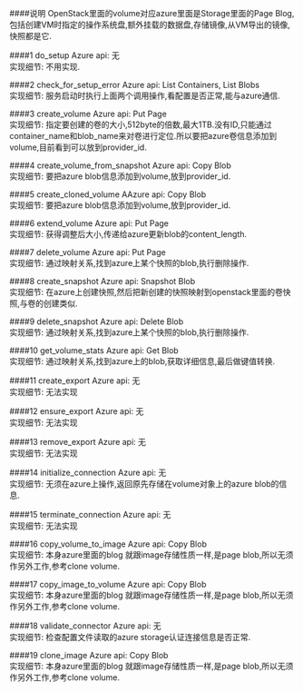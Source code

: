 ####说明
OpenStack里面的volume对应azure里面是Storage里面的Page Blog,包括创建VM时指定的操作系统盘,额外挂载的数据盘,存储镜像,从VM导出的镜像,快照都是它.

####1 do_setup
Azure api: 无    
实现细节: 不用实现.

####2 check_for_setup_error
Azure api: List Containers, List Blobs    
实现细节: 服务启动时执行上面两个调用操作,看配置是否正常,能与azure通信.

####3 create_volume
Azure api: Put Page    
实现细节: 指定要创建的卷的大小,512byte的倍数,最大1TB.没有ID,只能通过container_name和blob_name来对卷进行定位.所以要把azure卷信息添加到volume,目前看到可以放到provider_id.

####4 create_volume_from_snapshot
Azure api: Copy Blob    
实现细节: 要把azure blob信息添加到volume,放到provider_id.

####5 create_cloned_volume
AAzure api: Copy Blob  
实现细节: 要把azure blob信息添加到volume,放到provider_id.

####6 extend_volume
Azure api: Put Page  
实现细节: 获得调整后大小,传递给azure更新blob的content_length.

####7 delete_volume
Azure api: Put Page  
实现细节: 通过映射关系,找到azure上某个快照的blob,执行删除操作.

####8 create_snapshot
Azure api: Snapshot Blob  
实现细节: 在azure上创建快照,然后把新创建的快照映射到openstack里面的卷快照,与卷的创建类似.

####9 delete_snapshot
Azure api: Delete Blob  
实现细节: 通过映射关系,找到azure上某个快照的blob,执行删除操作.

####10 get_volume_stats
Azure api:  Get Blob  
实现细节: 通过映射关系,找到azure上的blob,获取详细信息,最后做键值转换.

####11 create_export
Azure api:  无  
实现细节: 无法实现

####12 ensure_export
Azure api: 无  
实现细节: 无法实现

####13 remove_export
Azure api: 无  
实现细节: 无法实现

####14 initialize_connection
Azure api: 无    
实现细节: 无须在azure上操作,返回原先存储在volume对象上的azure blob的信息.

####15 terminate_connection
Azure api: 无  
实现细节: 无法实现

####16 copy_volume_to_image
Azure api: Copy Blob  
实现细节: 本身azure里面的blog 就跟image存储性质一样,是page blob,所以无须作另外工作,参考clone volume.

####17 copy_image_to_volume
Azure api: Copy Blob  
实现细节: 本身azure里面的blog 就跟image存储性质一样,是page blob,所以无须作另外工作,参考clone volume.

####18 validate_connector
Azure api:  无  
实现细节: 检查配置文件读取的azure storage认证连接信息是否正常.

####19 clone_image
Azure api: Copy Blob  
实现细节: 本身azure里面的blog 就跟image存储性质一样,是page blob,所以无须作另外工作,参考clone volume.
